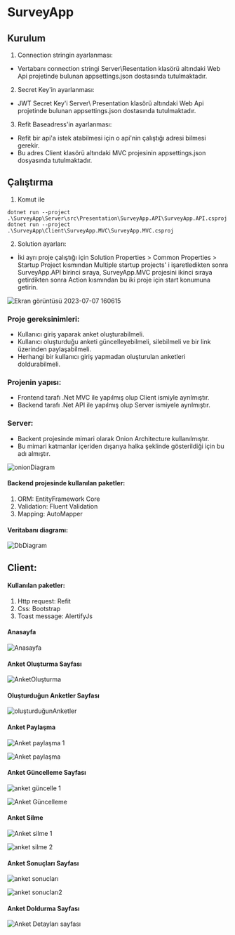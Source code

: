 # SurveyApp

## Kurulum
  1. Connection stringin ayarlanması:
  - Vertabanı connection stringi Server\Resentation klasörü altındaki Web Api projetinde bulunan appsettings.json dostasında tutulmaktadır.
  2. Secret Key'in ayarlanması:
  - JWT Secret Key'i Server\ Presentation klasörü altındaki Web Api projetinde bulunan appsettings.json dostasında tutulmaktadır.
  3. Refit Baseadress'in ayarlanması:
  - Refit bir api'a istek atabilmesi için o api'nin çalıştığı adresi bilmesi gerekir.
  - Bu adres Client klasörü altındaki MVC projesinin appsettings.json dosyasında tutulmaktadır.
## Çalıştırma 
1. Komut ile
```
dotnet run --project .\SurveyApp\Server\src\Presentation\SurveyApp.API\SurveyApp.API.csproj
dotnet run --project .\SurveyApp\Client\SurveyApp.MVC\SurveyApp.MVC.csproj
```

2. Solution ayarları:
  - İki ayrı proje çalıştığı için Solution Properties > Common Properties > Startup Project kısmından Multiple startup projects' i işaretledikten sonra SurveyApp.API birinci sıraya, SurveyApp.MVC projesini ikinci sıraya getirdikten sonra Action kısmından bu iki proje için start konumuna getirin.
    
![Ekran görüntüsü 2023-07-07 160615](https://github.com/AbdurrahmanVarol/SurveyApp/assets/96303254/03187ef3-a598-4bd0-9ba4-863c0234c15c)

### Proje gereksinimleri: 
 - Kullanıcı giriş yaparak anket oluşturabilmeli.
 - Kullanıcı oluşturduğu anketi güncelleyebilmeli, silebilmeli ve bir link üzerinden paylaşabilmeli.
 - Herhangi bir kullanıcı giriş yapmadan oluşturulan anketleri doldurabilmeli.

### Projenin yapısı:
 - Frontend tarafı .Net MVC ile yapılmış olup Client ismiyle ayrılmıştır.
 - Backend tarafı .Net API ile yapılmış olup Server ismiyele ayrılmıştır.

### Server:
- Backent projesinde mimari olarak Onion Architecture kullanılmıştır.
- Bu mimari katmanlar içeriden dışarıya halka şeklinde gösterildiği için bu adı almıştır.
  
![onionDiagram](https://github.com/AbdurrahmanVarol/SurveyApp/assets/96303254/00e7a1c4-de2a-42d5-b1d3-bd8d7d6406ef)


#### Backend projesinde kullanılan paketler:
1. ORM: EntityFramework Core
2. Validation: Fluent Validation
3. Mapping: AutoMapper

#### Veritabanı diagramı:

![DbDiagram](https://github.com/AbdurrahmanVarol/SurveyApp/assets/96303254/ab67c520-fdef-49d3-98f7-2060a10382d0)

## Client:
  #### Kullanılan paketler:
  1. Http request: Refit
  1. Css: Bootstrap
  1. Toast message: AlertifyJs

#### Anasayfa
![Anasayfa](https://github.com/AbdurrahmanVarol/SurveyApp/assets/96303254/593a9607-07e7-4c4d-808c-c4c240eaa344)

#### Anket Oluşturma Sayfası
![AnketOluşturma](https://github.com/AbdurrahmanVarol/SurveyApp/assets/96303254/30a9d9d0-5199-416a-8401-52a88ba4cf4b)

#### Oluşturduğun Anketler Sayfası
![oluşturduğunAnketler](https://github.com/AbdurrahmanVarol/SurveyApp/assets/96303254/e77a3511-bcff-444d-a3b4-79ef3c0bb301)

#### Anket Paylaşma
![Anket paylaşma 1](https://github.com/AbdurrahmanVarol/SurveyApp/assets/96303254/909b6362-dccf-4532-b73a-fabe6e719227)

![Anket paylaşma](https://github.com/AbdurrahmanVarol/SurveyApp/assets/96303254/7a0f5d3b-8171-4197-bb07-110b5e9daefb)

#### Anket Güncelleme Sayfası
![anket güncelle 1](https://github.com/AbdurrahmanVarol/SurveyApp/assets/96303254/15f292cf-2f7d-4eb1-be79-5358147b76d9)

![Anket Güncelleme](https://github.com/AbdurrahmanVarol/SurveyApp/assets/96303254/07c8f94d-f660-44b7-922b-a7b4987cbe61)

#### Anket Silme 
![Anket silme 1](https://github.com/AbdurrahmanVarol/SurveyApp/assets/96303254/9a3e569d-eab2-43f1-914e-53721f1a996b)

![anket silme 2](https://github.com/AbdurrahmanVarol/SurveyApp/assets/96303254/6f6ac888-ca39-4ee6-8001-c3ce753de1ae)

#### Anket Sonuçları Sayfası
![anket sonucları](https://github.com/AbdurrahmanVarol/SurveyApp/assets/96303254/667e43bb-f1e0-4c94-a193-4d1af4c9ed98)

![anket sonucları2](https://github.com/AbdurrahmanVarol/SurveyApp/assets/96303254/68189f48-6023-401b-9489-7169a9698ccb)

#### Anket Doldurma Sayfası

![Anket Detayları sayfası](https://github.com/AbdurrahmanVarol/SurveyApp/assets/96303254/14387d8d-f401-487b-9416-9967321c516e)

    

  
